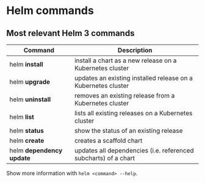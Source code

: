 # Helm commands

## Most relevant Helm 3 commands

| Command | Description |
| --- | --- |
| helm __install__ | install a chart as a new release on a Kubernetes cluster |
| helm __upgrade__ | updates an existing installed release on a Kubernetes cluster |
| helm __uninstall__ | removes an existing release from a Kubernetes cluster |
| helm __list__ | lists all existing releases on a Kubernetes cluster |
| helm __status__ | show the status of an existing release |
| helm __create__ | creates a scaffold chart |
| helm __dependency update__ | updates all dependencies (i.e. referenced subcharts) of a chart |

Show more information with `helm <command> --help`.